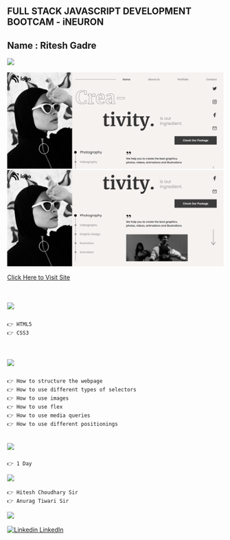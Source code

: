 ## FULL STACK JAVASCRIPT DEVELOPMENT BOOTCAM - iNEURON

## Name : Ritesh Gadre

![](https://img.shields.io/badge/Project%2014-Deployed-green)

![](./Images/SS1.png)
![](./Images/SS2.png)

[Click Here to Visit Site](https://ritesh-dance-landing-page.netlify.app/)

# ![](https://img.shields.io/badge/-Technologies%20Used-blue)
```
👉 HTML5
👉 CSS3
```

# ![](https://img.shields.io/badge/-Learnings-orange)

```
👉 How to structure the webpage
👉 How to use different types of selectors
👉 How to use images
👉 How to use flex
👉 How to use media queries
👉 How to use different positionings
```

## ![](https://img.shields.io/badge/-Time%20Taken-orange)
```
👉 1 Day
```

![](https://img.shields.io/badge/-Speacial%20Thanks-orange)
```
👉 Hitesh Choudhary Sir
👉 Anurag Tiwari Sir
```

![](https://img.shields.io/badge/-Connect%20with%20me-blue)

[![Linkedin](https://i.stack.imgur.com/gVE0j.png) LinkedIn](https://www.linkedin.com/in/ritesh-gadre-80a0a9188/)
